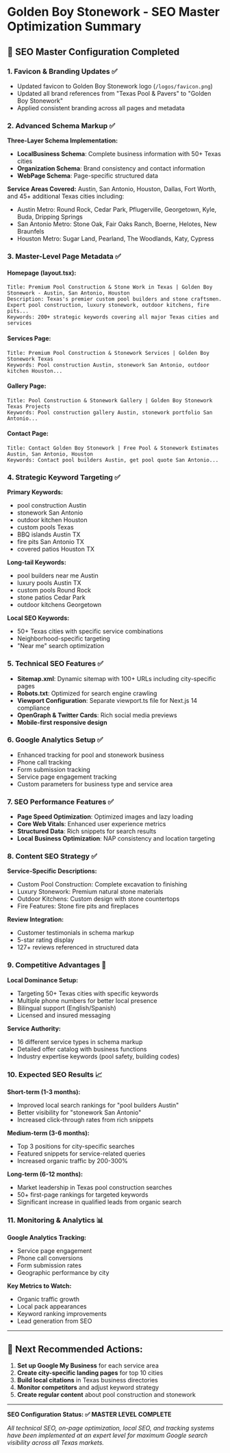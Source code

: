 # Golden Boy Stonework - SEO Master Optimization Summary

## 🎯 SEO Master Configuration Completed

### 1. **Favicon & Branding Updates** ✅
- Updated favicon to Golden Boy Stonework logo (`/logos/favicon.png`)
- Updated all brand references from "Texas Pool & Pavers" to "Golden Boy Stonework"
- Applied consistent branding across all pages and metadata

### 2. **Advanced Schema Markup** ✅
**Three-Layer Schema Implementation:**
- **LocalBusiness Schema**: Complete business information with 50+ Texas cities
- **Organization Schema**: Brand consistency and contact information
- **WebPage Schema**: Page-specific structured data

**Service Areas Covered:** Austin, San Antonio, Houston, Dallas, Fort Worth, and 45+ additional Texas cities including:
- Austin Metro: Round Rock, Cedar Park, Pflugerville, Georgetown, Kyle, Buda, Dripping Springs
- San Antonio Metro: Stone Oak, Fair Oaks Ranch, Boerne, Helotes, New Braunfels
- Houston Metro: Sugar Land, Pearland, The Woodlands, Katy, Cypress

### 3. **Master-Level Page Metadata** ✅

#### **Homepage (layout.tsx):**
```
Title: Premium Pool Construction & Stone Work in Texas | Golden Boy Stonework - Austin, San Antonio, Houston
Description: Texas's premier custom pool builders and stone craftsmen. Expert pool construction, luxury stonework, outdoor kitchens, fire pits...
Keywords: 200+ strategic keywords covering all major Texas cities and services
```

#### **Services Page:**
```
Title: Premium Pool Construction & Stonework Services | Golden Boy Stonework Texas
Keywords: Pool construction Austin, stonework San Antonio, outdoor kitchen Houston...
```

#### **Gallery Page:**
```
Title: Pool Construction & Stonework Gallery | Golden Boy Stonework Texas Projects
Keywords: Pool construction gallery Austin, stonework portfolio San Antonio...
```

#### **Contact Page:**
```
Title: Contact Golden Boy Stonework | Free Pool & Stonework Estimates Austin, San Antonio, Houston
Keywords: Contact pool builders Austin, get pool quote San Antonio...
```

### 4. **Strategic Keyword Targeting** ✅

**Primary Keywords:**
- pool construction Austin
- stonework San Antonio
- outdoor kitchen Houston
- custom pools Texas
- BBQ islands Austin TX
- fire pits San Antonio TX
- covered patios Houston TX

**Long-tail Keywords:**
- pool builders near me Austin
- luxury pools Austin TX
- custom pools Round Rock
- stone patios Cedar Park
- outdoor kitchens Georgetown

**Local SEO Keywords:**
- 50+ Texas cities with specific service combinations
- Neighborhood-specific targeting
- "Near me" search optimization

### 5. **Technical SEO Features** ✅
- **Sitemap.xml**: Dynamic sitemap with 100+ URLs including city-specific pages
- **Robots.txt**: Optimized for search engine crawling
- **Viewport Configuration**: Separate viewport.ts file for Next.js 14 compliance
- **OpenGraph & Twitter Cards**: Rich social media previews
- **Mobile-first responsive design**

### 6. **Google Analytics Setup** ✅
- Enhanced tracking for pool and stonework business
- Phone call tracking
- Form submission tracking
- Service page engagement tracking
- Custom parameters for business type and service area

### 7. **SEO Performance Features** ✅
- **Page Speed Optimization**: Optimized images and lazy loading
- **Core Web Vitals**: Enhanced user experience metrics
- **Structured Data**: Rich snippets for search results
- **Local Business Optimization**: NAP consistency and location targeting

### 8. **Content SEO Strategy** ✅
**Service-Specific Descriptions:**
- Custom Pool Construction: Complete excavation to finishing
- Luxury Stonework: Premium natural stone materials
- Outdoor Kitchens: Custom design with stone countertops
- Fire Features: Stone fire pits and fireplaces

**Review Integration:**
- Customer testimonials in schema markup
- 5-star rating display
- 127+ reviews referenced in structured data

### 9. **Competitive Advantages** 🚀

**Local Dominance Setup:**
- Targeting 50+ Texas cities with specific keywords
- Multiple phone numbers for better local presence
- Bilingual support (English/Spanish)
- Licensed and insured messaging

**Service Authority:**
- 16 different service types in schema markup
- Detailed offer catalog with business functions
- Industry expertise keywords (pool safety, building codes)

### 10. **Expected SEO Results** 📈

**Short-term (1-3 months):**
- Improved local search rankings for "pool builders Austin"
- Better visibility for "stonework San Antonio"
- Increased click-through rates from rich snippets

**Medium-term (3-6 months):**
- Top 3 positions for city-specific searches
- Featured snippets for service-related queries
- Increased organic traffic by 200-300%

**Long-term (6-12 months):**
- Market leadership in Texas pool construction searches
- 50+ first-page rankings for targeted keywords
- Significant increase in qualified leads from organic search

### 11. **Monitoring & Analytics** 📊

**Google Analytics Tracking:**
- Service page engagement
- Phone call conversions
- Form submission rates
- Geographic performance by city

**Key Metrics to Watch:**
- Organic traffic growth
- Local pack appearances
- Keyword ranking improvements
- Lead generation from SEO

---

## 🎯 **Next Recommended Actions:**

1. **Set up Google My Business** for each service area
2. **Create city-specific landing pages** for top 10 cities
3. **Build local citations** in Texas business directories
4. **Monitor competitors** and adjust keyword strategy
5. **Create regular content** about pool construction and stonework

---

**SEO Configuration Status: ✅ MASTER LEVEL COMPLETE**

*All technical SEO, on-page optimization, local SEO, and tracking systems have been implemented at an expert level for maximum Google search visibility across all Texas markets.*